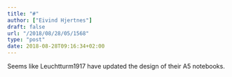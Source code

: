 ```yaml
---
title: "#"
author: ["Eivind Hjertnes"]
draft: false
url: "/2018/08/28/05/1568"
type: "post"
date: 2018-08-28T09:16:34+02:00
---
```


Seems like Leuchtturm1917 have updated the design of their A5 notebooks.
